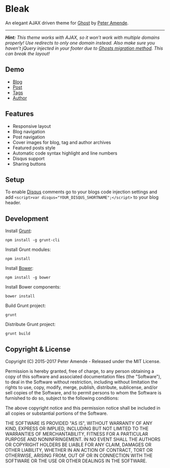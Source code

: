 # Bleak

An elegant AJAX driven theme for [Ghost](http://github.com/tryghost/ghost/) by [Peter Amende](http://zutrinken.com/).

***

_**Hint:** This theme works with AJAX, so it won’t work with multiple domains properly! Use redirects to only one domain instead. Also make sure you haven’t jQuery injected in your footer due to [Ghosts migration method](http://dev.ghost.org/no-more-jquery/). This can break the layout!_

## Demo

* [Blog](http://bleak.zutrinken.com)
* [Post](http://bleak.zutrinken.com/demo)
* [Tags](http://bleak.zutrinken.com/tag/general)
* [Author](http://bleak.zutrinken.com/author/zutrinken)

## Features

* Responsive layout
* Blog navigation
* Post navigation
* Cover images for blog, tag and author archives
* Featured posts style
* Automatic code syntax highlight and line numbers
* Disqus support
* Sharing buttons

## Setup

To enable [Disqus](https://disqus.com/) comments go to your blogs code injection settings and add `<script>var disqus="YOUR_DISQUS_SHORTNAME";</script>` to your blog header.

## Development

Install [Grunt](http://gruntjs.com/getting-started/):

	npm install -g grunt-cli
	
Install Grunt modules:

	npm install

Install [Bower](http://bower.io):

	npm install -g bower

Install Bower components:

	bower install

Build Grunt project:

	grunt

Distribute Grunt project:

	grunt build

## Copyright & License

Copyright (C) 2015-2017 Peter Amende - Released under the MIT License.

Permission is hereby granted, free of charge, to any person obtaining a copy of this software and associated documentation files (the "Software"), to deal in the Software without restriction, including without limitation the rights to use, copy, modify, merge, publish, distribute, sublicense, and/or sell copies of the Software, and to permit persons to whom the Software is furnished to do so, subject to the following conditions:

The above copyright notice and this permission notice shall be included in all copies or substantial portions of the Software.

THE SOFTWARE IS PROVIDED "AS IS", WITHOUT WARRANTY OF ANY KIND, EXPRESS OR IMPLIED, INCLUDING BUT NOT LIMITED TO THE WARRANTIES OF MERCHANTABILITY, FITNESS FOR A PARTICULAR PURPOSE AND
NONINFRINGEMENT. IN NO EVENT SHALL THE AUTHORS OR COPYRIGHT HOLDERS BE LIABLE FOR ANY CLAIM, DAMAGES OR OTHER LIABILITY, WHETHER IN AN ACTION OF CONTRACT, TORT OR OTHERWISE, ARISING FROM, OUT OF OR IN CONNECTION WITH THE SOFTWARE OR THE USE OR OTHER DEALINGS IN THE SOFTWARE.
